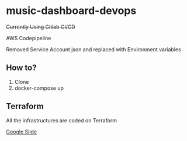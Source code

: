 # music-dashboard-devops

~~Currently Using Gitlab CI/CD~~

AWS Codepipeline

Removed Service Account json and replaced with Environment variables

## How to?
1. Clone
2. docker-compose up

## Terraform
All the infrastructures are coded on Terraform

	
[Google Slide](https://docs.google.com/presentation/d/1CRdVnzipJAFfE6RP7g9YqeXPjrk6LIOM6-UQ57oqfF0/edit?usp=sharing)